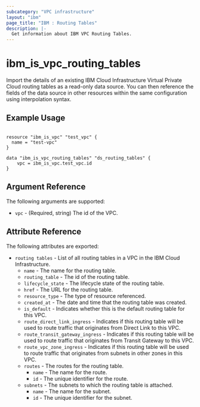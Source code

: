 ```yaml
---
subcategory: "VPC infrastructure"
layout: "ibm"
page_title: "IBM : Routing Tables"
description: |-
  Get information about IBM VPC Routing Tables.
---
```


# ibm\_is_vpc_routing_tables

Import the details of an existing IBM Cloud Infrastructure Virtual Private Cloud routing tables as a read-only data source. You can then reference the fields of the data source in other resources within the same configuration using interpolation syntax.


## Example Usage

```hcl

resource "ibm_is_vpc" "test_vpc" {
  name = "test-vpc"
}

data "ibm_is_vpc_routing_tables" "ds_routing_tables" {
	vpc = ibm_is_vpc.test_vpc.id
}

```

## Argument Reference

The following arguments are supported:

* `vpc` - (Required, string) The id of the VPC.

## Attribute Reference

The following attributes are exported:

* `routing tables` - List of all routing tables in a VPC in the IBM Cloud Infrastructure.
  * `name` - The name for the routing table.
  * `routing_table` - The id of the routing table.
  * `lifecycle_state` - The lifecycle state of the routing table.
  * `href` - The URL for the routing table.
  * `resource_type` - The type of resource referenced.
  * `created_at` - The date and time that the routing table was created.
  * `is_default` - Indicates whether this is the default routing table for this VPC.
  * `route_direct_link_ingress` - Indicates if this routing table will be used to route traffic that originates from Direct Link to this VPC.
  * `route_transit_gateway_ingress` - Indicates if this routing table will be used to route traffic that originates from Transit Gateway to this VPC.
  * `route_vpc_zone_ingress` - Indicates if this routing table will be used to route traffic that originates from subnets in other zones in this VPC.
  * `routes` - The routes for the routing table.
    * `name` - The name for the route.
    * `id` - The unique identifier for the route.
  * `subnets` - The subnets to which the routing table is attached.
    * `name` - The name for the subnet.
    * `id` - The unique identifier for the subnet.
